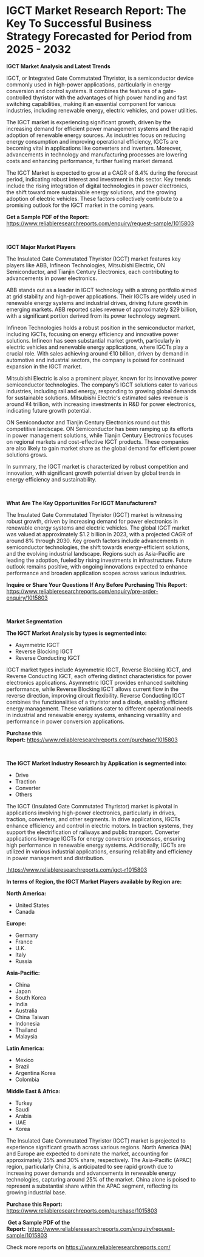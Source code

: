 <p><h1>IGCT Market Research Report: The Key To Successful Business Strategy Forecasted for Period from 2025 - 2032</h1></p><p><strong>IGCT Market Analysis and Latest Trends</strong></p>
<p><p>IGCT, or Integrated Gate Commutated Thyristor, is a semiconductor device commonly used in high-power applications, particularly in energy conversion and control systems. It combines the features of a gate-controlled thyristor with the advantages of high power handling and fast switching capabilities, making it an essential component for various industries, including renewable energy, electric vehicles, and power utilities.</p><p>The IGCT market is experiencing significant growth, driven by the increasing demand for efficient power management systems and the rapid adoption of renewable energy sources. As industries focus on reducing energy consumption and improving operational efficiency, IGCTs are becoming vital in applications like converters and inverters. Moreover, advancements in technology and manufacturing processes are lowering costs and enhancing performance, further fueling market demand.</p><p>The IGCT Market is expected to grow at a CAGR of 8.4% during the forecast period, indicating robust interest and investment in this sector. Key trends include the rising integration of digital technologies in power electronics, the shift toward more sustainable energy solutions, and the growing adoption of electric vehicles. These factors collectively contribute to a promising outlook for the IGCT market in the coming years.</p></p>
<p><strong>Get a Sample PDF of the Report:&nbsp;</strong> <a href="https://www.reliableresearchreports.com/enquiry/request-sample/1015803?utm_campaign=2128&utm_medium=2&utm_source=Github&utm_content=ia&utm_term=11022025&utm_id=igct">https://www.reliableresearchreports.com/enquiry/request-sample/1015803</a></p>
<p>&nbsp;</p>
<p><strong>IGCT Major Market Players</strong></p>
<p><p>The Insulated Gate Commutated Thyristor (IGCT) market features key players like ABB, Infineon Technologies, Mitsubishi Electric, ON Semiconductor, and Tianjin Century Electronics, each contributing to advancements in power electronics.</p><p>ABB stands out as a leader in IGCT technology with a strong portfolio aimed at grid stability and high-power applications. Their IGCTs are widely used in renewable energy systems and industrial drives, driving future growth in emerging markets. ABB reported sales revenue of approximately $29 billion, with a significant portion derived from its power technology segment.</p><p>Infineon Technologies holds a robust position in the semiconductor market, including IGCTs, focusing on energy efficiency and innovative power solutions. Infineon has seen substantial market growth, particularly in electric vehicles and renewable energy applications, where IGCTs play a crucial role. With sales achieving around €10 billion, driven by demand in automotive and industrial sectors, the company is poised for continued expansion in the IGCT market.</p><p>Mitsubishi Electric is also a prominent player, known for its innovative power semiconductor technologies. The company’s IGCT solutions cater to various industries, including rail and energy, responding to growing global demands for sustainable solutions. Mitsubishi Electric's estimated sales revenue is around ¥4 trillion, with increasing investments in R&D for power electronics, indicating future growth potential.</p><p>ON Semiconductor and Tianjin Century Electronics round out this competitive landscape. ON Semiconductor has been ramping up its efforts in power management solutions, while Tianjin Century Electronics focuses on regional markets and cost-effective IGCT products. These companies are also likely to gain market share as the global demand for efficient power solutions grows.</p><p>In summary, the IGCT market is characterized by robust competition and innovation, with significant growth potential driven by global trends in energy efficiency and sustainability.</p></p>
<p>&nbsp;</p>
<p><strong>What Are The Key Opportunities For IGCT Manufacturers?</strong></p>
<p><p>The Insulated Gate Commutated Thyristor (IGCT) market is witnessing robust growth, driven by increasing demand for power electronics in renewable energy systems and electric vehicles. The global IGCT market was valued at approximately $1.2 billion in 2023, with a projected CAGR of around 8% through 2030. Key growth factors include advancements in semiconductor technologies, the shift towards energy-efficient solutions, and the evolving industrial landscape. Regions such as Asia-Pacific are leading the adoption, fueled by rising investments in infrastructure. Future outlook remains positive, with ongoing innovations expected to enhance performance and broaden application scopes across various industries.</p></p>
<p><strong>Inquire or Share Your Questions If Any Before Purchasing This Report:</strong> <a href="https://www.reliableresearchreports.com/enquiry/pre-order-enquiry/1015803?utm_campaign=2128&utm_medium=2&utm_source=Github&utm_content=ia&utm_term=11022025&utm_id=igct">https://www.reliableresearchreports.com/enquiry/pre-order-enquiry/1015803</a></p>
<p>&nbsp;</p>
<p><strong>Market Segmentation</strong></p>
<p><strong>The IGCT Market Analysis by types is segmented into:</strong></p>
<p><ul><li>Asymmetric IGCT</li><li>Reverse Blocking IGCT</li><li>Reverse Conducting IGCT</li></ul></p>
<p><p>IGCT market types include Asymmetric IGCT, Reverse Blocking IGCT, and Reverse Conducting IGCT, each offering distinct characteristics for power electronics applications. Asymmetric IGCT provides enhanced switching performance, while Reverse Blocking IGCT allows current flow in the reverse direction, improving circuit flexibility. Reverse Conducting IGCT combines the functionalities of a thyristor and a diode, enabling efficient energy management. These variations cater to different operational needs in industrial and renewable energy systems, enhancing versatility and performance in power conversion applications.</p></p>
<p><strong>Purchase this Report:&nbsp;</strong><a href="https://www.reliableresearchreports.com/purchase/1015803?utm_campaign=2128&utm_medium=2&utm_source=Github&utm_content=ia&utm_term=11022025&utm_id=igct">https://www.reliableresearchreports.com/purchase/1015803</a></p>
<p>&nbsp;</p>
<p><strong>The IGCT Market Industry Research by Application is segmented into:</strong></p>
<p><ul><li>Drive</li><li>Traction</li><li>Converter</li><li>Others</li></ul></p>
<p><p>The IGCT (Insulated Gate Commutated Thyristor) market is pivotal in applications involving high-power electronics, particularly in drives, traction, converters, and other segments. In drive applications, IGCTs enhance efficiency and control in electric motors. In traction systems, they support the electrification of railways and public transport. Converter applications leverage IGCTs for energy conversion processes, ensuring high performance in renewable energy systems. Additionally, IGCTs are utilized in various industrial applications, ensuring reliability and efficiency in power management and distribution.</p></p>
<p><a href="https://www.reliableresearchreports.com/igct-r1015803?utm_campaign=2128&utm_medium=2&utm_source=Github&utm_content=ia&utm_term=11022025&utm_id=igct">&nbsp;https://www.reliableresearchreports.com/igct-r1015803</a></p>
<p><strong>In terms of Region, the IGCT Market Players available by Region are:</strong></p>
<p>
    <p> <strong> North America: </strong>
        <ul>
            <li>United States</li>
            <li>Canada</li>
        </ul>
        </p> 
    <p> <strong> Europe: </strong>
        <ul>
            <li>Germany</li>
            <li>France</li>
            <li>U.K.</li>
            <li>Italy</li>
            <li>Russia</li>
        </ul>
        </p> 
    <p> <strong> Asia-Pacific: </strong>
        <ul>
            <li>China</li>
            <li>Japan</li>
            <li>South Korea</li>
            <li>India</li>
            <li>Australia</li>
            <li>China Taiwan</li>
            <li>Indonesia</li>
            <li>Thailand</li>
            <li>Malaysia</li>
        </ul>
        </p> 
    <p> <strong> Latin America: </strong>
        <ul>
            <li>Mexico</li>
            <li>Brazil</li>
            <li>Argentina Korea</li>
            <li>Colombia</li>
        </ul>
        </p> 
    <p> <strong> Middle East & Africa: </strong>
        <ul>
            <li>Turkey</li>
            <li>Saudi</li>
            <li>Arabia</li>
            <li>UAE</li>
            <li>Korea</li>
        </ul>
    </p>
    </p>
<p><p>The Insulated Gate Commutated Thyristor (IGCT) market is projected to experience significant growth across various regions. North America (NA) and Europe are expected to dominate the market, accounting for approximately 35% and 30% share, respectively. The Asia-Pacific (APAC) region, particularly China, is anticipated to see rapid growth due to increasing power demands and advancements in renewable energy technologies, capturing around 25% of the market. China alone is poised to represent a substantial share within the APAC segment, reflecting its growing industrial base.</p></p>
<p><strong>Purchase this Report: </strong><a href="https://www.reliableresearchreports.com/purchase/1015803?utm_campaign=2128&utm_medium=2&utm_source=Github&utm_content=ia&utm_term=11022025&utm_id=igct">https://www.reliableresearchreports.com/purchase/1015803</a></p>
<p>&nbsp;<strong>Get a Sample PDF of the Report:&nbsp;&nbsp;</strong><a href="https://www.reliableresearchreports.com/enquiry/request-sample/1015803?utm_campaign=2128&utm_medium=2&utm_source=Github&utm_content=ia&utm_term=11022025&utm_id=igct">https://www.reliableresearchreports.com/enquiry/request-sample/1015803</a></p>
<p><strong></strong></p>
<p>Check more reports on <a href="https://www.reliableresearchreports.com/?utm_campaign=2128&utm_medium=2&utm_source=Github&utm_content=ia&utm_term=11022025&utm_id=igct">https://www.reliableresearchreports.com/</a></p>